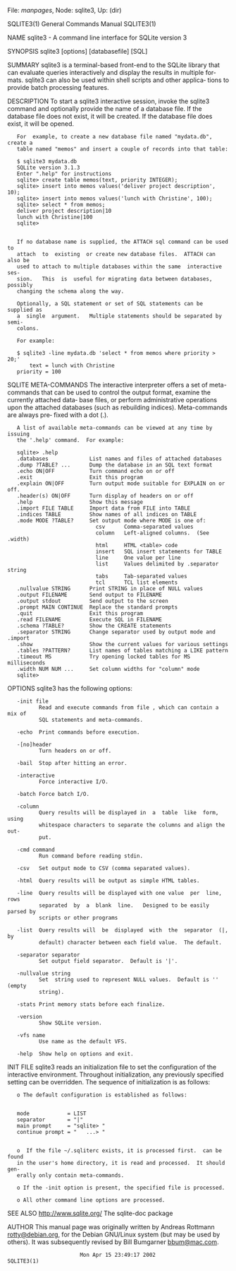 File: *manpages*,  Node: sqlite3,  Up: (dir)

SQLITE3(1)                  General Commands Manual                 SQLITE3(1)



NAME
       sqlite3 - A command line interface for SQLite version 3


SYNOPSIS
       sqlite3 [options] [databasefile] [SQL]


SUMMARY
       sqlite3  is  a  terminal-based front-end to the SQLite library that can
       evaluate queries interactively and display the results in multiple for‐
       mats.  sqlite3 can also be used within shell scripts and other applica‐
       tions to provide batch processing features.


DESCRIPTION
       To start a sqlite3 interactive session, invoke the sqlite3 command  and
       optionally  provide  the name of a database file.  If the database file
       does not exist, it will be created.  If the database file  does  exist,
       it will be opened.

       For  example, to create a new database file named "mydata.db", create a
       table named "memos" and insert a couple of records into that table:

       $ sqlite3 mydata.db
       SQLite version 3.1.3
       Enter ".help" for instructions
       sqlite> create table memos(text, priority INTEGER);
       sqlite> insert into memos values('deliver project description', 10);
       sqlite> insert into memos values('lunch with Christine', 100);
       sqlite> select * from memos;
       deliver project description|10
       lunch with Christine|100
       sqlite>


       If no database name is supplied, the ATTACH sql command can be used  to
       attach  to  existing  or create new database files.  ATTACH can also be
       used to attach to multiple databases within the same  interactive  ses‐
       sion.   This  is  useful for migrating data between databases, possibly
       changing the schema along the way.

       Optionally, a SQL statement or set of SQL statements can be supplied as
       a  single  argument.   Multiple statements should be separated by semi-
       colons.

       For example:

       $ sqlite3 -line mydata.db 'select * from memos where priority > 20;'
           text = lunch with Christine
       priority = 100



   SQLITE META-COMMANDS
       The interactive interpreter offers a set of meta-commands that  can  be
       used to control the output format, examine the currently attached data‐
       base files, or perform  administrative  operations  upon  the  attached
       databases (such as rebuilding indices).   Meta-commands are always pre‐
       fixed with a dot (.).

       A list of available meta-commands can be viewed at any time by  issuing
       the '.help' command.  For example:

       sqlite> .help
       .databases             List names and files of attached databases
       .dump ?TABLE? ...      Dump the database in an SQL text format
       .echo ON|OFF           Turn command echo on or off
       .exit                  Exit this program
       .explain ON|OFF        Turn output mode suitable for EXPLAIN on or off.
       .header(s) ON|OFF      Turn display of headers on or off
       .help                  Show this message
       .import FILE TABLE     Import data from FILE into TABLE
       .indices TABLE         Show names of all indices on TABLE
       .mode MODE ?TABLE?     Set output mode where MODE is one of:
                                csv      Comma-separated values
                                column   Left-aligned columns.  (See .width)
                                html     HTML <table> code
                                insert   SQL insert statements for TABLE
                                line     One value per line
                                list     Values delimited by .separator string
                                tabs     Tab-separated values
                                tcl      TCL list elements
       .nullvalue STRING      Print STRING in place of NULL values
       .output FILENAME       Send output to FILENAME
       .output stdout         Send output to the screen
       .prompt MAIN CONTINUE  Replace the standard prompts
       .quit                  Exit this program
       .read FILENAME         Execute SQL in FILENAME
       .schema ?TABLE?        Show the CREATE statements
       .separator STRING      Change separator used by output mode and .import
       .show                  Show the current values for various settings
       .tables ?PATTERN?      List names of tables matching a LIKE pattern
       .timeout MS            Try opening locked tables for MS milliseconds
       .width NUM NUM ...     Set column widths for "column" mode
       sqlite>



OPTIONS
       sqlite3 has the following options:

       -init file
              Read and execute commands from file , which can contain a mix of
              SQL statements and meta-commands.

       -echo  Print commands before execution.

       -[no]header
              Turn headers on or off.

       -bail  Stop after hitting an error.

       -interactive
              Force interactive I/O.

       -batch Force batch I/O.

       -column
              Query results will be displayed in  a  table  like  form,  using
              whitespace characters to separate the columns and align the out‐
              put.

       -cmd command
              Run command before reading stdin.

       -csv   Set output mode to CSV (comma separated values).

       -html  Query results will be output as simple HTML tables.

       -line  Query results will be displayed with one value  per  line,  rows
              separated  by  a  blank  line.   Designed to be easily parsed by
              scripts or other programs

       -list  Query results will  be  displayed  with  the  separator  (|,  by
              default) character between each field value.  The default.

       -separator separator
              Set output field separator.  Default is '|'.

       -nullvalue string
              Set  string used to represent NULL values.  Default is '' (empty
              string).

       -stats Print memory stats before each finalize.

       -version
              Show SQLite version.

       -vfs name
              Use name as the default VFS.

       -help  Show help on options and exit.



INIT FILE
       sqlite3 reads an initialization file to set the  configuration  of  the
       interactive  environment.   Throughout  initialization,  any previously
       specified setting can be overridden.  The sequence of initialization is
       as follows:

       o The default configuration is established as follows:


       mode            = LIST
       separator       = "|"
       main prompt     = "sqlite> "
       continue prompt = "   ...> "


       o  If the file ~/.sqliterc exists, it is processed first.  can be found
       in the user's home directory, it is read and processed.  It should gen‐
       erally only contain meta-commands.

       o If the -init option is present, the specified file is processed.

       o All other command line options are processed.


SEE ALSO
       http://www.sqlite.org/
       The sqlite-doc package

AUTHOR
       This   manual   page   was   originally  written  by  Andreas  Rottmann
       <rotty@debian.org>, for the Debian GNU/Linux system (but may be used by
       others).      It   was   subsequently   revised   by   Bill   Bumgarner
       <bbum@mac.com>.



                           Mon Apr 15 23:49:17 2002                 SQLITE3(1)
